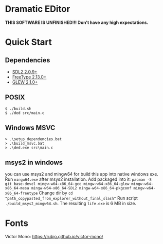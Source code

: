 # Dramatic EDitor

**THIS SOFTWARE IS UNFINISHED!!! Don't have any high expectations.**

# Quick Start

## Dependencies

- [SDL2 2.0.9+](https://www.libsdl.org/)
- [FreeType 2.13.0+](https://freetype.org/)
- [GLEW 2.1.0+](https://glew.sourceforge.net/)

## POSIX

```console
$ ./build.sh
$ ./ded src/main.c
```

## Windows MSVC

```console
> .\setup_dependencies.bat
> .\build_msvc.bat
> .\ded.exe src\main.c
```

## msys2 in windows
you can use msys2 and mingw64 for build this app into native windows exe. 
Run `mingw64.exe` after msys2 installation.
Add packaged into it: `pacman -S git base-devel mingw-w64-x86_64-gcc mingw-w64-x86_64-glew mingw-w64-x86_64-mesa mingw-w64-x86_64-SDL2 mingw-w64-x86_64-pkgconf mingw-w64-x86_64-freetype`
Change dir by `cd "path_copypasted_from_explorer_without_final_slash"`
Run script `./build_msys2_mingw64.sh`. The resulting `life.exe` is 6 MB in size.


# Fonts

Victor Mono: https://rubjo.github.io/victor-mono/
